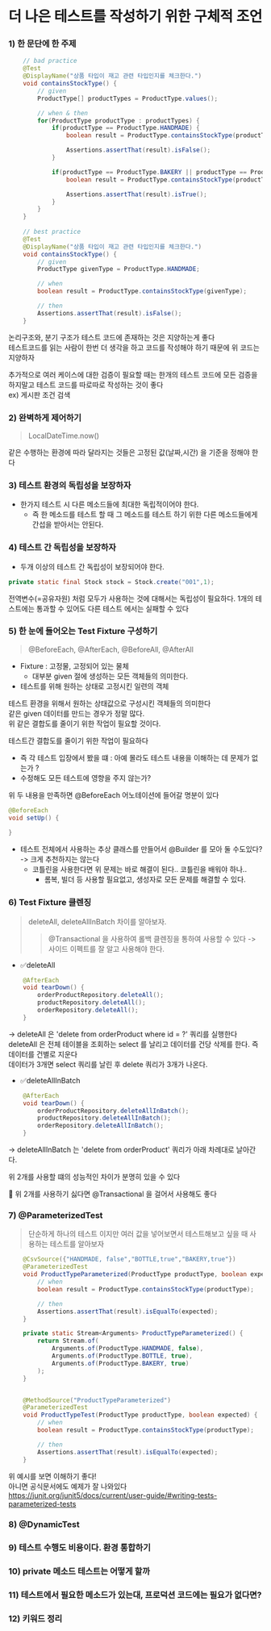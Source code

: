 # 더 나은 테스트를 작성하기 위한 구체적 조언
### 1) 한 문단에 한 주제 
```java
    // bad practice
	@Test
	@DisplayName("상품 타입이 재고 관련 타입인지를 체크한다.")
	void containsStockType() {
	    // given
		ProductType[] productTypes = ProductType.values();

		// when & then
		for(ProductType productType : productTypes) {
			if(productType == ProductType.HANDMADE) {
				boolean result = ProductType.containsStockType(productType);

				Assertions.assertThat(result).isFalse();
			}

			if(productType == ProductType.BAKERY || productType == ProductType.BOTTLE) {
				boolean result = ProductType.containsStockType(productType);

				Assertions.assertThat(result).isTrue();
			}
		}
	}
	
	// best practice
	@Test
	@DisplayName("상품 타입이 재고 관련 타입인지를 체크한다.")
	void containsStockType() {
		// given
		ProductType givenType = ProductType.HANDMADE;

		// when
		boolean result = ProductType.containsStockType(givenType);

		// then
		Assertions.assertThat(result).isFalse();
	}
```

논리구조와, 분기 구조가 테스트 코드에 존재하는 것은 지양하는게 좋다 <br>
테스트코드를 읽는 사람이 한번 더 생각을 하고 코드를 작성해야 하기 때문에 위 코드는 지양하자<br>

추가적으로 여러 케이스에 대한 검증이 필요할 때는 한개의 테스트 코드에 모든 검증을 하지말고 테스트 코드를 따로따로 작성하는 것이 좋다 <br>
ex) 게시판 조건 검색

### 2) 완벽하게 제어하기
> LocalDateTime.now() 

같은 수행하는 환경에 따라 달라지는 것들은 고정된 값(날짜,시간) 을 기준을 정해야 한다 

### 3) 테스트 환경의 독립성을 보장하자
- 한가지 테스트 시 다른 메소드들에 최대한 독립적이어야 한다.
  - 즉 한 메소드를 테스트 할 때 그 메소드를 테스트 하기 위한 다른 메소드들에게 간섭을 받아서는 안된다.

### 4) 테스트 간 독립성을 보장하자
- 두개 이상의 테스트 간 독립성이 보장되어야 한다.

```java
private static final Stock stock = Stock.create("001",1);
```

전역변수(=공유자원) 처럼 모두가 사용하는 것에 대해서는 독립성이 필요하다. 1개의 테스트에는 통과할 수 있어도 다른 테스트 에서는 실패할 수 있다 <br> 


### 5) 한 눈에 들어오는 Test Fixture 구성하기
> @BeforeEach, @AfterEach, @BeforeAll, @AfterAll 
- Fixture : 고정물, 고정되어 있는 물체
  - 대부분 given 절에 생성하는 모든 객체들의 의미한다.
- 테스트를 위해 원하는 상태로 고정시킨 일련의 객체

테스트 환경을 위해서 원하는 상태값으로 구성시킨 객체들의 의미한다 <br>
같은 given 데이터를 만드는 경우가 정말 많다. <br>
위 같은 결합도를 줄이기 위한 작업이 필요할 것이다. <br>

테스트간 결합도를 줄이기 위한 작업이 필요하다 <br>
- 즉 각 테스트 입장에서 봤을 떄 : 아예 몰라도 테스트 내용을 이해하는 데 문제가 없는가 ? <br>
- 수정해도 모든 테스트에 영향을 주지 않는가? 

위 두 내용을 만족하면 @BeforeEach 어노테이션에 들어갈 명분이 있다
```java
@BeforeEach
void setUp() {
	
}
```

- 테스트 전체에서 사용하는 추상 클래스를 만들어서 @Builder 를 모아 둘 수도있다? -> 크게 추천하지는 않는다  <br>
  - 코틀린을 사용한다면 위 문제는 바로 해결이 된다.. 코틀린을 배워야 하나..
    - 롬복, 빌더 등 사용할 필요없고, 생성자로 모든 문제를 해결할 수 있다.

### 6) Test Fixture 클렌징
> deleteAll,  deleteAllInBatch 차이를 알아보자.
> > @Transactional 을 사용하여 롤백 클렌징을 통하여 사용할 수 있다 -> 사이드 이펙트를 잘 알고 사용해야 한다.

- ✅deleteAll
```java
	@AfterEach
	void tearDown() {
		orderProductRepository.deleteAll();
		productRepository.deleteAll();
		orderRepository.deleteAll();
	}
```

-> deleteAll 은 'delete from orderProduct where id = ?' 쿼리를 실행한다 <br>
deleteAll 은 전체 테이블을 조회하는 select 를 날리고 데이터를 건당 삭제를 한다. 즉 데이터를 건별로 지운다 <br>
데이터가 3개면 select 쿼리를 날린 후 delete 쿼리가 3개가 나온다. <br>

- ✅deleteAllInBatch
```java
	@AfterEach
	void tearDown() {
		orderProductRepository.deleteAllInBatch();
		productRepository.deleteAllInBatch();
		orderRepository.deleteAllInBatch();
	}
```

-> deleteAllInBatch 는  'delete from orderProduct' 쿼리가 아래 차례대로 날아간다. <br>

위 2개를 사용할 떄의 성능적인 차이가 분명히 있을 수 있다 <br>

📌 위 2개를 사용하기 싫다면 @Transactional 을 걸어서 사용해도 좋다 <br>


### 7) @ParameterizedTest
> 단순하게 하나의 테스트 이지만 여러 값을 넣어보면서 테스트해보고 싶을 때 사용하는 테스트를 알아보자 

```java
	@CsvSource({"HANDMADE, false","BOTTLE,true","BAKERY,true"})
	@ParameterizedTest
	void ProductTypeParameterized(ProductType productType, boolean expected) {
		// when
		boolean result = ProductType.containsStockType(productType);

		// then
		Assertions.assertThat(result).isEqualTo(expected);
	}

	private static Stream<Arguments> ProductTypeParameterized() {
		return Stream.of(
			Arguments.of(ProductType.HANDMADE, false),
			Arguments.of(ProductType.BOTTLE, true),
			Arguments.of(ProductType.BAKERY, true)
		);
	}


	@MethodSource("ProductTypeParameterized")
	@ParameterizedTest
	void ProductTypeTest(ProductType productType, boolean expected) {
	    // when
		boolean result = ProductType.containsStockType(productType);

	    // then
		Assertions.assertThat(result).isEqualTo(expected);
	}
```

위 예시를 보면 이해하기 좋다! <br>
아니면 공식문서에도 예제가 잘 나와있다 https://junit.org/junit5/docs/current/user-guide/#writing-tests-parameterized-tests <br>



### 8) @DynamicTest






### 9) 테스트 수행도 비용이다. 환경 통합하기






### 10) private 메소드 테스트는 어떻게 할까






### 11) 테스트에서 필요한 메소드가 있는대, 프로덕션 코드에는 필요가 없다면?






### 12) 키워드 정리